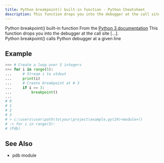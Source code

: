 ```yaml
---
title: Python breakpoint() built-in function - Python Cheatsheet
description: This function drops you into the debugger at the call site. Specifically, it calls sys.breakpointhook(), passing args and kws straight through. By default, sys.breakpointhook() calls pdb.set_trace() expecting no arguments. In this case, it is purely a convenience function so you don’t have to explicitly import pdb or type as much code to enter the debugger. However, sys.breakpointhook() can be set to some other function and breakpoint() will automatically call that, allowing you to drop into the debugger of choice.
---
```


<base-title :title="frontmatter.title" :description="frontmatter.description">
Python breakpoint() built-in function
</base-title>

<base-disclaimer>
  <base-disclaimer-title>
    From the <a target="_blank" href="https://docs.python.org/3/library/functions.html#breakpoint">Python 3 documentation</a>
  </base-disclaimer-title>
  <base-disclaimer-content>
    This function drops you into the debugger at the call site [...].
    <br/>
    Python breakpoint() calls Python debugger at a given line 
  </base-disclaimer-content>
</base-disclaimer>

## Example

```python
>>> # Create a loop over 5 integers
>>> for i in range(5):
...     # Stream i to stdout
...     print(i)
...     # Create breakpoint at # 3
...     if i == 3:
...         breakpoint()
...
# 0
# 1
# 2
# 3
# > c:\users\user\path\to\your\project\example.py(24)<module>()
# -> for i in range(5):
# (Pdb)
```

## See Also

- <router-link :to="'/modules/pdb'">pdb module</router-link>
